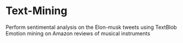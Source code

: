 # Text-Mining

Perform sentimental analysis on the Elon-musk tweets using TextBlob
Emotion mining on Amazon reviews of musical instruments
